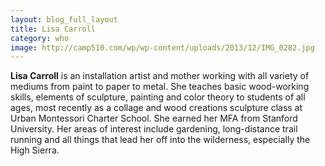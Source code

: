 ```yaml
---
layout: blog_full_layout
title: Lisa Carroll
category: who
image: http://camp510.com/wp/wp-content/uploads/2013/12/IMG_0282.jpg
---
```


**Lisa Carroll** is an installation artist and mother working with all variety of mediums from paint to paper to metal. She teaches basic wood-working skills, elements of sculpture, painting and color theory to students of all ages, most recently as a collage and wood creations sculpture class at Urban Montessori Charter School. She earned her MFA from Stanford University. Her areas of interest include gardening, long-distance trail running and all things that lead her off into the wilderness, especially the High Sierra.